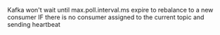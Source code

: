 Kafka won't wait until max.poll.interval.ms expire to rebalance to a new consumer IF there is no consumer assigned to the
current topic and sending heartbeat 
